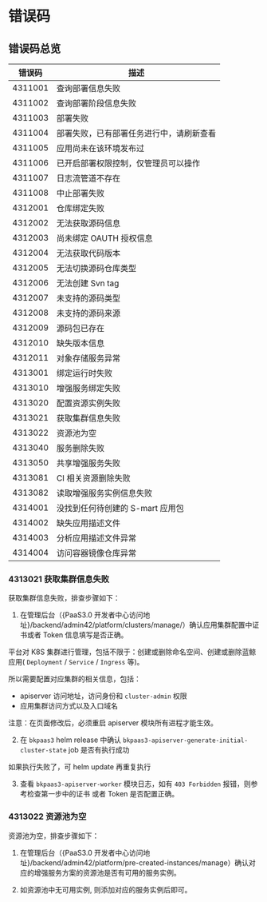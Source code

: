 # 错误码

## 错误码总览

| 错误码  | 描述                                     |
| ------- | ---------------------------------------- |
| 4311001 | 查询部署信息失败                         |
| 4311002 | 查询部署阶段信息失败                     |
| 4311003 | 部署失败                                 |
| 4311004 | 部署失败，已有部署任务进行中，请刷新查看 |
| 4311005 | 应用尚未在该环境发布过                   |
| 4311006 | 已开启部署权限控制，仅管理员可以操作     |
| 4311007 | 日志流管道不存在                         |
| 4311008 | 中止部署失败                             |
| 4312001 | 仓库绑定失败                             |
| 4312002 | 无法获取源码信息                         |
| 4312003 | 尚未绑定 OAUTH 授权信息                  |
| 4312004 | 无法获取代码版本                         |
| 4312005 | 无法切换源码仓库类型                     |
| 4312006 | 无法创建 Svn tag                         |
| 4312007 | 未支持的源码类型                         |
| 4312008 | 未支持的源码来源                         |
| 4312009 | 源码包已存在                             |
| 4312010 | 缺失版本信息                             |
| 4312011 | 对象存储服务异常                         |
| 4313001 | 绑定运行时失败                           |
| 4313010 | 增强服务绑定失败                         |
| 4313020 | 配置资源实例失败                         |
| 4313021 | 获取集群信息失败                         |
| 4313022 | 资源池为空                               |
| 4313040 | 服务删除失败                             |
| 4313050 | 共享增强服务失败                         |
| 4313081 | CI 相关资源删除失败                      |
| 4313082 | 读取增强服务实例信息失败                 |
| 4314001 | 没找到任何待创建的 S-mart 应用包         |
| 4314002 | 缺失应用描述文件                         |
| 4314003 | 分析应用描述文件异常                     |
| 4314004 | 访问容器镜像仓库异常                     |

### 4313021 获取集群信息失败

获取集群信息失败，排查步骤如下：

1. 在管理后台（{PaaS3.0 开发者中心访问地址}/backend/admin42/platform/clusters/manage/）确认应用集群配置中证书或者 Token 信息填写是否正确。

平台对 K8S 集群进行管理，包括不限于：创建或删除命名空间、创建或删除蓝鲸应用( `Deployment` / `Service` / `Ingress` 等)。

所以需要配置对应集群的相关信息，包括：

- apiserver 访问地址，访问身份和 `cluster-admin` 权限
- 应用集群访问方式以及入口域名

注意：在页面修改后，必须重启 apiserver 模块所有进程才能生效。

2. 在 `bkpaas3` helm release 中确认 `bkpaas3-apiserver-generate-initial-cluster-state` job 是否有执行成功

如果执行失败了，可 helm update 再重复执行

3. 查看 `bkpaas3-apiserver-worker` 模块日志，如有 `403 Forbidden` 报错，则参考检查第一步中的证书 或者 Token 是否配置正确。

### 4313022 资源池为空

资源池为空，排查步骤如下：

1. 在管理后台（{PaaS3.0 开发者中心访问地址}/backend/admin42/platform/pre-created-instances/manage）确认对应的增强服务方案的资源池是否有可用的服务实例。

2. 如资源池中无可用实例, 则添加对应的服务实例后即可。
